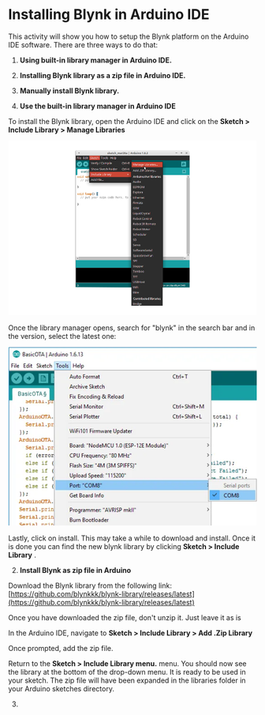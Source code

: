 # Installing Blynk in Arduino IDE

This activity will show you how to setup the Blynk platform on the Arduino IDE software. There are three ways to do that:

1. **Using built-in library manager in Arduino IDE.**
2. **Installing Blynk library as a zip file in Arduino IDE.**
3. **Manually install Blynk library.**



1. **Use the built-in library manager in Arduino IDE**

To install the Blynk library, open the Arduino IDE and click on the **Sketch &gt; Include Library &gt; Manage Libraries**

![Opening the library manager \(help.blynk.cc\)](../../.gitbook/assets/image%20%286%29.png)

Once the library manager opens, search for "blynk" in the search bar and in the version, select the latest one:

![selecting the latest version of Blynk \(help.blynk.cc\)](../../.gitbook/assets/image%20%281%29.png)

Lastly, click on install. This may take a while to download and install. Once it is done you can find the new blynk library by clicking  **Sketch &gt; Include Library** .

2. **Install Blynk as zip file in Arduino**

Download the Blynk library from the following link: [https://github.com/blynkkk/blynk-library/releases/latest](https://github.com/blynkkk/blynk-library/releases/latest) 

Once you have downloaded the zip file, don't unzip it. Just leave it as is

In the Arduino IDE, navigate to **Sketch &gt; Include Library &gt; Add .Zip Library**

Once prompted, add the zip file.

Return to the **Sketch &gt; Include Library menu.** menu. You should now see the library at the bottom of the drop-down menu. It is ready to be used in your sketch. The zip file will have been expanded in the libraries folder in your Arduino sketches directory.

3. 











